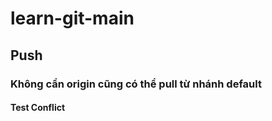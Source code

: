# learn-git-main

## Push

### Không cần origin cũng có thể pull từ nhánh default

#### Test Conflict
